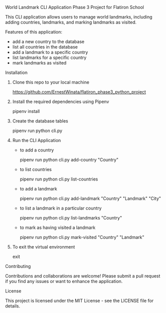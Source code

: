 World Landmark CLI Application
Phase 3 Project for Flatiron School

This CLI application allows users to manage world landmarks, including adding countries, landmarks, and marking landmarks as visited.

Features of this application:
- add a new country to the database
- list all countries in the database
- add a landmark to a specific country
- list landmarks for a specific country
- mark landmarks as visited


Installation

1. Clone this repo to your local machine

   https://github.com/ErnestWinata/flatiron_phase3_python_project
   
2. Install the required dependencies using Pipenv

   pipenv install
   
3. Create the database tables

   pipenv run python cli.py
   
4. Run the CLI Application
   
   - to add a country

     pipenv run python cli.py add-country "Country"


   - to list countries

     pipenv run python cli.py list-countries


   - to add a landmark

     pipenv run python cli.py add-landmark "Country" "Landmark" "City"


   - to list a landmark in a particular country

     pipenv run python cli.py list-landmarks "Country"


   - to mark as having visited a landmark

     pipenv run python cli.py mark-visited "Country" "Landmark"


8. To exit the virtual environment


      exit


Contributing

Contributions and collaborations are welcome! Please submit a pull request if you find any issues or want to enhance the application.


License

This project is licensed under the MIT License - see the LICENSE file for details.
